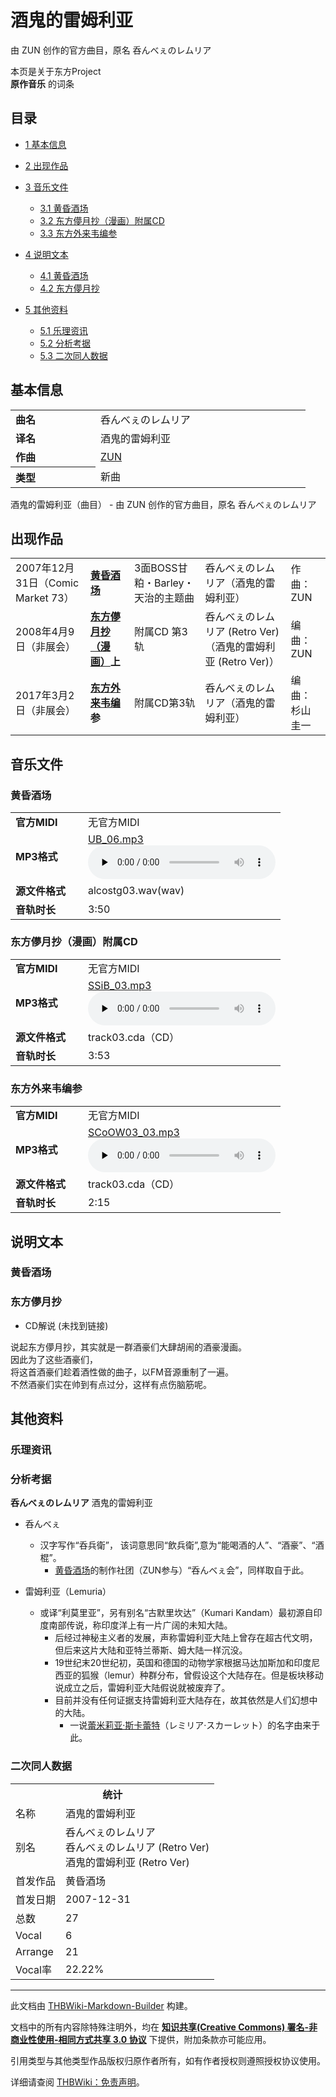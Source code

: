 # 酒鬼的雷姆利亚

<!-- source html: G:\repos\THBWiki-Markdown-Builder\THBWikiMarkdown\Temp\main\7\7f\ns0%3A%E9%85%92%E9%AC%BC%E7%9A%84%E9%9B%B7%E5%A7%86%E5%88%A9%E4%BA%9A.html -->

由 ZUN 创作的官方曲目，原名 呑んべぇのレムリア

本页是关于东方Project  
 **原作音乐** 的词条

## 目录

- [1 基本信息](#基本信息)
- [2 出现作品](#出现作品)
- [3 音乐文件](#音乐文件)

  - [3.1 黄昏酒场](#黄昏酒场)
  - [3.2 东方儚月抄（漫画）附属CD](#东方儚月抄（漫画）附属CD)
  - [3.3 东方外来韦编参](#东方外来韦编参)



- [4 说明文本](#说明文本)

  - [4.1 黄昏酒场](#黄昏酒场_2)
  - [4.2 东方儚月抄](#东方儚月抄)



- [5 其他资料](#其他资料)

  - [5.1 乐理资讯](#乐理资讯)
  - [5.2 分析考据](#分析考据)
  - [5.3 二次同人数据](#二次同人数据)








## 基本信息

<table><tbody><tr><td style="width:120px"><b>曲名</b></td><td style="width:320px">呑んべぇのレムリア</td></tr><tr><td><b>译名</b></td><td>酒鬼的雷姆利亚</td></tr><tr><td><b>作曲</b></td><td><a href="./ZUN.md" title="ZUN">ZUN</a></td></tr><tr><th style="text-align: left;"><b>类型</b></th><td>新曲</td></tr></tbody></table>

酒鬼的雷姆利亚（曲目） - 由 ZUN 创作的官方曲目，原名 呑んべぇのレムリア

## 出现作品

<table>
<tbody><tr><td>2007年12月31日（Comic Market 73）</td><td><b><a href="./黄昏酒场.md" title="黄昏酒场">黄昏酒场</a></b></td><td>3面BOSS甘粕・Barley・天治的主题曲</td><td style="padding-left:5px;">呑んべぇのレムリア（酒鬼的雷姆利亚）</td><td style="padding-left:10px;">作曲：ZUN</td></tr>
<tr><td>2008年4月9日（非展会）</td><td><b><a href="./东方儚月抄（漫画）.md" class="mw-redirect" title="东方儚月抄（漫画）">东方儚月抄（漫画）</a>上</b></td><td>附属CD 第3轨</td><td style="padding-left:5px;">呑んべぇのレムリア (Retro Ver)（酒鬼的雷姆利亚 (Retro Ver)）</td><td style="padding-left:10px;">编曲：ZUN</td></tr>
<tr><td>2017年3月2日（非展会）</td><td><b><a href="./东方外来韦编.md" title="东方外来韦编">东方外来韦编</a>参</b></td><td>附属CD第3轨</td><td style="padding-left:5px;">呑んべぇのレムリア（酒鬼的雷姆利亚）</td><td style="padding-left:10px;">编曲：杉山圭一</td></tr>
</tbody></table>



## 音乐文件

### 黄昏酒场

<table><tbody><tr class="mw-empty-elt"></tr><tr><td width="100"><b>官方MIDI</b></td><td>无官方MIDI</td></tr><tr><td><b>MP3格式</b></td><td><a href="./文件-UB_06.mp3.md" title="文件:UB 06.mp3">UB_06.mp3</a><br><audio src="https://upload.thwiki.cc/b/b5/UB_06.mp3" loop="" controls="" preload="none"></audio></td></tr><tr><td><b>源文件格式</b></td><td>alcostg03.wav(wav)</td></tr><tr><td><b>音轨时长</b></td><td>3:50</td></tr></tbody></table>



### 东方儚月抄（漫画）附属CD

<table><tbody><tr class="mw-empty-elt"></tr><tr><td width="100"><b>官方MIDI</b></td><td>无官方MIDI</td></tr><tr><td><b>MP3格式</b></td><td><a href="./文件-SSiB_03.mp3.md" title="文件:SSiB 03.mp3">SSiB_03.mp3</a><br><audio src="https://upload.thwiki.cc/0/0d/SSiB_03.mp3" loop="" controls="" preload="none"></audio></td></tr><tr><td><b>源文件格式</b></td><td>track03.cda（CD）</td></tr><tr><td><b>音轨时长</b></td><td>3:53</td></tr></tbody></table>



### 东方外来韦编参

<table><tbody><tr class="mw-empty-elt"></tr><tr><td width="100"><b>官方MIDI</b></td><td>无官方MIDI</td></tr><tr><td><b>MP3格式</b></td><td><a href="./文件-SCoOW03_03.mp3.md" title="文件:SCoOW03 03.mp3">SCoOW03_03.mp3</a><br><audio src="https://upload.thwiki.cc/7/77/SCoOW03_03.mp3" loop="" controls="" preload="none"></audio></td></tr><tr><td><b>源文件格式</b></td><td>track03.cda（CD）</td></tr><tr><td><b>音轨时长</b></td><td>2:15</td></tr></tbody></table>



## 说明文本

### 黄昏酒场

### 东方儚月抄
- CD解说 (未找到链接)

说起东方儚月抄，其实就是一群酒豪们大肆胡闹的酒豪漫画。  
因此为了这些酒豪们，  
将这首酒豪们趁着酒性做的曲子，以FM音源重制了一遍。  
不然酒豪们实在帅到有点过分，这样有点伤脑筋呢。  
  


## 其他资料

### 乐理资讯

### 分析考据
  
 **呑んべぇのレムリア**  酒鬼的雷姆利亚
  

- 呑んべぇ
  - 汉字写作“呑兵衛”， 该词意思同“飲兵衛”,意为“能喝酒的人”、“酒豪”、“酒棍”。
    - [黄昏酒场](./黄昏酒场.md)的制作社团（ZUN参与）“呑んべぇ会”，同样取自于此。


- 雷姆利亚（Lemuria）
  - 或译“利莫里亚”，另有别名“古默里坎达”（Kumari Kandam）最初源自印度南部传说，称印度洋上有一片广阔的未知大陆。
    - 后经过神秘主义者的发展，声称雷姆利亚大陆上曾存在超古代文明，但后来这片大陆和亚特兰蒂斯、姆大陆一样沉没。
    - 19世纪末20世纪初，英国和德国的动物学家根据马达加斯加和印度尼西亚的狐猴（lemur）种群分布，曾假设这个大陆存在。但是板块移动说成立之后，雷姆利亚大陆假说就被废弃了。
    - 目前并没有任何证据支持雷姆利亚大陆存在，故其依然是人们幻想中的大陆。
      - 一说[蕾米莉亚·斯卡蕾特](./蕾米莉亚·斯卡蕾特.md)（レミリア·スカーレット）的名字由来于此。





### 二次同人数据

<table><tbody><tr><th colspan="2">统计</th></tr>
<tr><td>名称</td><td>酒鬼的雷姆利亚</td></tr>
<tr><td>别名</td><td>呑んべぇのレムリア<br>呑んべぇのレムリア (Retro Ver)<br>酒鬼的雷姆利亚 (Retro Ver)</td></tr>
<tr><td>首发作品</td><td>黄昏酒场</td></tr>
<tr><td>首发日期</td><td>2007-12-31</td></tr>
<tr><td>总数</td><td>27</td></tr>
<tr><td>Vocal</td><td>6</td></tr>
<tr><td>Arrange</td><td>21</td></tr>
<tr><td>Vocal率</td><td>22.22%</td></tr>
</tbody></table>




  
  

  





---

此文档由 [THBWiki-Markdown-Builder](https://github.com/Delsin-Yu/THBWiki-Markdown-Builder) 构建。

文档中的所有内容除特殊注明外，均在 [**知识共享(Creative Commons) 署名-非商业性使用-相同方式共享 3.0 协议**](https://creativecommons.org/licenses/by-sa/3.0/deed.zh-hans) 下提供，附加条款亦可能应用。

引用类型与其他类型作品版权归原作者所有，如有作者授权则遵照授权协议使用。

详细请查阅 [THBWiki：免责声明](https://thbwiki.cc/THBWiki:%E5%85%8D%E8%B4%A3%E5%A3%B0%E6%98%8E)。

